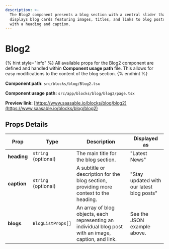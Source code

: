 ```yaml
---
description: >-
  The Blog2 component presents a blog section with a central slider that
  displays blog cards featuring images, titles, and links to blog posts, along
  with a heading and caption.
---
```


# Blog2

{% hint style="info" %}
All available props for the Blog2 component are defined and handled within **Component usage path** file. This allows for easy modifications to the content of the blog section.
{% endhint %}

**Component path**: `src/blocks/blog/Blog2.tsx`

**Component usage path:**  `src/app/blocks/blog/blog2/page.tsx`

**Preview link:** [https://www.saasable.io/blocks/blog/blog2](https://www.saasable.io/blocks/blog/blog2)



## Props Details

| Prop        | Type                | Description                                                                                           | Displayed as                              |
| ----------- | ------------------- | ----------------------------------------------------------------------------------------------------- | ----------------------------------------- |
| **heading** | `string` (optional) | The main title for the blog section.                                                                  | "Latest News"                             |
| **caption** | `string` (optional) | A subtitle or description for the blog section, providing more context to the heading.                | "Stay updated with our latest blog posts" |
| **blogs**   | `BlogListProps[]`   | An array of blog objects, each representing an individual blog post with an image, caption, and link. | See the JSON example above.               |
